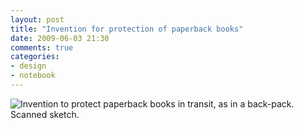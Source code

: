 ```yaml
---
layout: post
title: "Invention for protection of paperback books"
date: 2009-06-03 21:30
comments: true
categories:
- design
- notebook
---
```


![Invention to protect paperback books in transit, as in a back-pack. Scanned sketch.](https://farm6.staticflickr.com/5574/14818479364_84bb4a7e46_c.jpg)